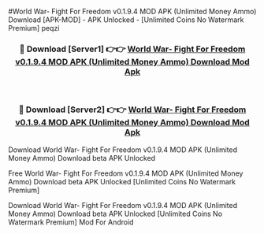#World War- Fight For Freedom v0.1.9.4 MOD APK (Unlimited Money Ammo) Download [APK-MOD] - APK Unlocked - [Unlimited Coins No Watermark Premium] peqzi



<div align="center">

<h3>🔴 Download [Server1] 👉👉 <a href="https://momento.my/?title=World_War-_Fight_For_Freedom_v0.1.9.4_MOD_APK_(Unlimited_Money_Ammo)_Download">World War- Fight For Freedom v0.1.9.4 MOD APK (Unlimited Money Ammo) Download Mod Apk</a></h3><br>

<h3>🔴 Download [Server2] 👉👉 <a href="https://momento.my/?title=World_War-_Fight_For_Freedom_v0.1.9.4_MOD_APK_(Unlimited_Money_Ammo)_Download">World War- Fight For Freedom v0.1.9.4 MOD APK (Unlimited Money Ammo) Download Mod Apk</a></h3>
</div>



Download World War- Fight For Freedom v0.1.9.4 MOD APK (Unlimited Money Ammo) Download beta APK Unlocked

Free World War- Fight For Freedom v0.1.9.4 MOD APK (Unlimited Money Ammo) Download beta APK Unlocked [Unlimited Coins No Watermark Premium]

Download World War- Fight For Freedom v0.1.9.4 MOD APK (Unlimited Money Ammo) Download beta APK Unlocked [Unlimited Coins No Watermark Premium] Mod For Android
